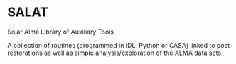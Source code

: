 # SALAT
Solar Alma Library of Auxiliary Tools

A collection of routines (programmed in IDL, Python or CASA) linked to post restorations as well as simple analysis/exploration of the ALMA data sets.

